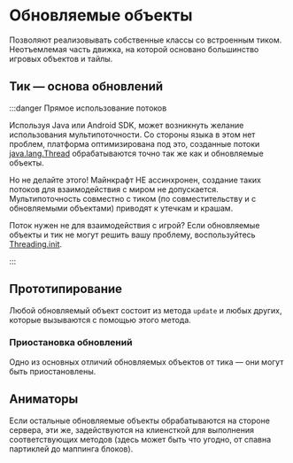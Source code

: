 # Обновляемые объекты

Позволяют реализовывать собственные классы со встроенным тиком. Неотъемлемая часть движка, на которой основано большинство игровых объектов и тайлы.

## Тик — основа обновлений

:::danger Прямое использование потоков

Используя Java или Android SDK, может возникнуть желание использования мультипоточности. Со стороны языка в этом нет проблем, платформа оптимизирована под это, созданные потоки [java.lang.Thread](TODO) обрабатываются точно так же как и обновляемые объекты.

Но не делайте этого! Майнкрафт НЕ ассинхронен, создание таких потоков для взаимодействия с миром не допускается. Мультипоточность совместно с тиком (по совместительству и с обновляемыми объектами) приводят к утечкам и крашам.

Поток нужен не для взаимодействия с игрой? Если обновляемые объекты и тик не могут решить вашу проблему, воспользуйтесь [Threading.init](/api/Threading/init).

:::

## Прототипирование

Любой обновляемый объект состоит из метода `update` и любых других, которые вызываются с помощью этого метода.

### Приостановка обновлений

Одно из основных отличий обновляемых объектов от тика — они могут быть приостановлены.

## Аниматоры

Если остальные обновляемые объекты обрабатываются на стороне сервера, эти же, задействуются на клиенсткой для выполнения соответствующих методов (здесь может быть что угодно, от спавна партиклей до маппинга блоков).
